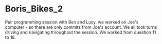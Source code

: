 # Boris_Bikes_2

Pair programming session with Ben and Lucy. we worked on Joe's computer - so there are only commits from Joe's account. We all took turns driving and navigating throughout the session. We worked from question 11 to 18.
